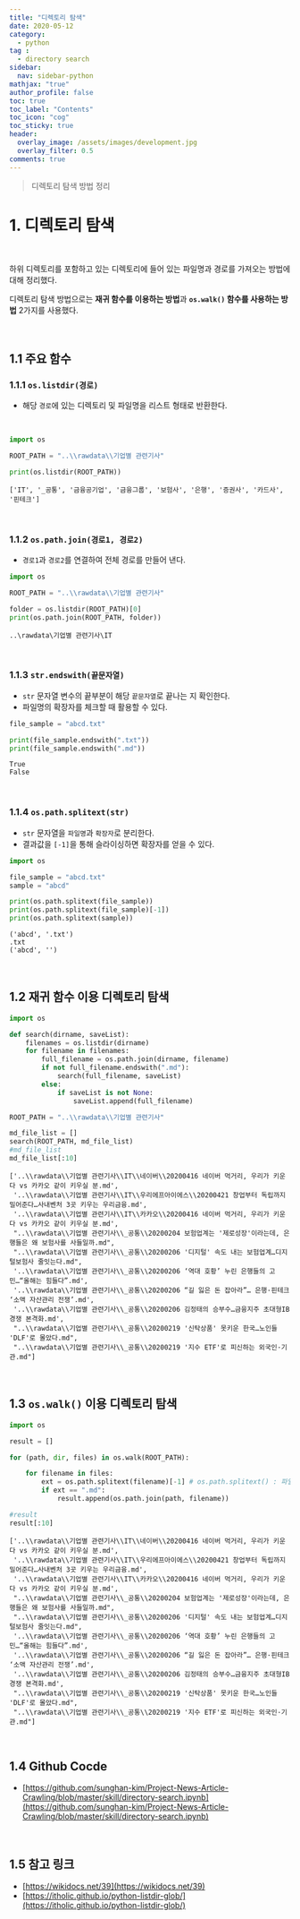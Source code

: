 ```yaml
---
title: "디렉토리 탐색"
date: 2020-05-12
category:
  - python
tag :
  - directory search
sidebar:
  nav: sidebar-python
mathjax: "true"
author_profile: false
toc: true
toc_label: "Contents"
toc_icon: "cog"
toc_sticky: true
header:
  overlay_image: /assets/images/development.jpg
  overlay_filter: 0.5
comments: true  
---
```


> 디렉토리 탐색 방법 정리

# 1. 디렉토리 탐색

<br>

하위 디렉토리를 포함하고 있는 디렉토리에 들어 있는 파일명과 경로를 가져오는 방법에 대해 정리했다.

디렉토리 탐색 방법으로는 **재귀 함수를 이용하는 방법**과 **`os.walk()` 함수를 사용하는 방법** 2가지를 사용했다.

<br>

## 1.1 주요 함수

### 1.1.1 `os.listdir(경로)`

- 해당 `경로`에 있는 디렉토리 및 파일명을 리스트 형태로 반환한다.

<br>

```python
import os

ROOT_PATH = "..\\rawdata\\기업별 관련기사"

print(os.listdir(ROOT_PATH))
```

```
['IT', '_공통', '금융공기업', '금융그룹', '보험사', '은행', '증권사', '카드사', '핀테크']
```

<br>

### 1.1.2 `os.path.join(경로1, 경로2)`

- `경로1`과 `경로2`를 연결하여 전체 경로를 만들어 낸다.

```python
import os

ROOT_PATH = "..\\rawdata\\기업별 관련기사"

folder = os.listdir(ROOT_PATH)[0]
print(os.path.join(ROOT_PATH, folder))
```

```
..\rawdata\기업별 관련기사\IT
```

<br>

### 1.1.3 `str.endswith(끝문자열)`

- `str` 문자열 변수의 끝부분이 해당 `끝문자열`로 끝나는 지 확인한다.
- 파일명의 확장자를 체크할 때 활용할 수 있다.

```python
file_sample = "abcd.txt"

print(file_sample.endswith(".txt"))
print(file_sample.endswith(".md"))
```

```
True
False
```

<br>

### 1.1.4 `os.path.splitext(str)`

- `str` 문자열을 `파일명`과 `확장자`로 분리한다.
- 결과값을 `[-1]`을 통해 슬라이싱하면 확장자를 얻을 수 있다.

```python
import os

file_sample = "abcd.txt"
sample = "abcd"

print(os.path.splitext(file_sample))
print(os.path.splitext(file_sample)[-1])
print(os.path.splitext(sample))
```

```
('abcd', '.txt')
.txt
('abcd', '')
```

<br>

## 1.2 재귀 함수 이용 디렉토리 탐색


```python
import os

def search(dirname, saveList):
    filenames = os.listdir(dirname)
    for filename in filenames:
        full_filename = os.path.join(dirname, filename)
        if not full_filename.endswith(".md"):
            search(full_filename, saveList)
        else:
            if saveList is not None:
                saveList.append(full_filename)
```


```python
ROOT_PATH = "..\\rawdata\\기업별 관련기사"

md_file_list = []
search(ROOT_PATH, md_file_list)
#md_file_list
md_file_list[:10]
```


    ['..\\rawdata\\기업별 관련기사\\IT\\네이버\\20200416 네이버 먹거리, 우리가 키운다 vs 카카오 같이 키우실 분.md',
     '..\\rawdata\\기업별 관련기사\\IT\\우리에프아이에스\\20200421 창업부터 독립까지 밀어준다…사내벤처 3곳 키우는 우리금융.md',
     '..\\rawdata\\기업별 관련기사\\IT\\카카오\\20200416 네이버 먹거리, 우리가 키운다 vs 카카오 같이 키우실 분.md',
     "..\\rawdata\\기업별 관련기사\\_공통\\20200204 보험업계는 '제로성장'이라는데, 은행들은 왜 보험사를 사들일까.md",
     "..\\rawdata\\기업별 관련기사\\_공통\\20200206 '디지털' 속도 내는 보험업계…디지털보험사 줄잇는다.md",
     '..\\rawdata\\기업별 관련기사\\_공통\\20200206 ‘역대 호황’ 누린 은행들의 고민…“올해는 힘들다”.md',
     '..\\rawdata\\기업별 관련기사\\_공통\\20200206 “길 잃은 돈 잡아라”… 은행·핀테크 ‘소액 자산관리 전쟁’.md',
     '..\\rawdata\\기업별 관련기사\\_공통\\20200206 김정태의 승부수…금융지주 초대형IB경쟁 본격화.md',
     "..\\rawdata\\기업별 관련기사\\_공통\\20200219 '신탁상품' 못키운 한국…노인들 'DLF'로 몰았다.md",
     "..\\rawdata\\기업별 관련기사\\_공통\\20200219 '지수 ETF'로 피신하는 외국인·기관.md"]

<br>

## 1.3 `os.walk()` 이용 디렉토리 탐색


```python
import os

result = []

for (path, dir, files) in os.walk(ROOT_PATH):

    for filename in files:
        ext = os.path.splitext(filename)[-1] # os.path.splitext() : 파일명과 확장자 분리
        if ext == ".md":
            result.append(os.path.join(path, filename))

#result
result[:10]
```


    ['..\\rawdata\\기업별 관련기사\\IT\\네이버\\20200416 네이버 먹거리, 우리가 키운다 vs 카카오 같이 키우실 분.md',
     '..\\rawdata\\기업별 관련기사\\IT\\우리에프아이에스\\20200421 창업부터 독립까지 밀어준다…사내벤처 3곳 키우는 우리금융.md',
     '..\\rawdata\\기업별 관련기사\\IT\\카카오\\20200416 네이버 먹거리, 우리가 키운다 vs 카카오 같이 키우실 분.md',
     "..\\rawdata\\기업별 관련기사\\_공통\\20200204 보험업계는 '제로성장'이라는데, 은행들은 왜 보험사를 사들일까.md",
     "..\\rawdata\\기업별 관련기사\\_공통\\20200206 '디지털' 속도 내는 보험업계…디지털보험사 줄잇는다.md",
     '..\\rawdata\\기업별 관련기사\\_공통\\20200206 ‘역대 호황’ 누린 은행들의 고민…“올해는 힘들다”.md',
     '..\\rawdata\\기업별 관련기사\\_공통\\20200206 “길 잃은 돈 잡아라”… 은행·핀테크 ‘소액 자산관리 전쟁’.md',
     '..\\rawdata\\기업별 관련기사\\_공통\\20200206 김정태의 승부수…금융지주 초대형IB경쟁 본격화.md',
     "..\\rawdata\\기업별 관련기사\\_공통\\20200219 '신탁상품' 못키운 한국…노인들 'DLF'로 몰았다.md",
     "..\\rawdata\\기업별 관련기사\\_공통\\20200219 '지수 ETF'로 피신하는 외국인·기관.md"]

<br>

## 1.4 Github Cocde

- [https://github.com/sunghan-kim/Project-News-Article-Crawling/blob/master/skill/directory-search.ipynb](https://github.com/sunghan-kim/Project-News-Article-Crawling/blob/master/skill/directory-search.ipynb)

<br>

## 1.5 참고 링크

- [https://wikidocs.net/39](https://wikidocs.net/39)
- [https://itholic.github.io/python-listdir-glob/](https://itholic.github.io/python-listdir-glob/)

